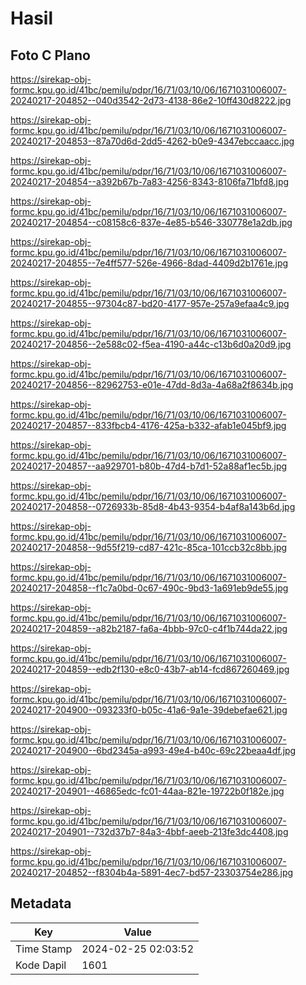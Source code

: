 # Hasil

## Foto C Plano

https://sirekap-obj-formc.kpu.go.id/41bc/pemilu/pdpr/16/71/03/10/06/1671031006007-20240217-204852--040d3542-2d73-4138-86e2-10ff430d8222.jpg

https://sirekap-obj-formc.kpu.go.id/41bc/pemilu/pdpr/16/71/03/10/06/1671031006007-20240217-204853--87a70d6d-2dd5-4262-b0e9-4347ebccaacc.jpg

https://sirekap-obj-formc.kpu.go.id/41bc/pemilu/pdpr/16/71/03/10/06/1671031006007-20240217-204854--a392b67b-7a83-4256-8343-8106fa71bfd8.jpg

https://sirekap-obj-formc.kpu.go.id/41bc/pemilu/pdpr/16/71/03/10/06/1671031006007-20240217-204854--c08158c6-837e-4e85-b546-330778e1a2db.jpg

https://sirekap-obj-formc.kpu.go.id/41bc/pemilu/pdpr/16/71/03/10/06/1671031006007-20240217-204855--7e4ff577-526e-4966-8dad-4409d2b1761e.jpg

https://sirekap-obj-formc.kpu.go.id/41bc/pemilu/pdpr/16/71/03/10/06/1671031006007-20240217-204855--97304c87-bd20-4177-957e-257a9efaa4c9.jpg

https://sirekap-obj-formc.kpu.go.id/41bc/pemilu/pdpr/16/71/03/10/06/1671031006007-20240217-204856--2e588c02-f5ea-4190-a44c-c13b6d0a20d9.jpg

https://sirekap-obj-formc.kpu.go.id/41bc/pemilu/pdpr/16/71/03/10/06/1671031006007-20240217-204856--82962753-e01e-47dd-8d3a-4a68a2f8634b.jpg

https://sirekap-obj-formc.kpu.go.id/41bc/pemilu/pdpr/16/71/03/10/06/1671031006007-20240217-204857--833fbcb4-4176-425a-b332-afab1e045bf9.jpg

https://sirekap-obj-formc.kpu.go.id/41bc/pemilu/pdpr/16/71/03/10/06/1671031006007-20240217-204857--aa929701-b80b-47d4-b7d1-52a88af1ec5b.jpg

https://sirekap-obj-formc.kpu.go.id/41bc/pemilu/pdpr/16/71/03/10/06/1671031006007-20240217-204858--0726933b-85d8-4b43-9354-b4af8a143b6d.jpg

https://sirekap-obj-formc.kpu.go.id/41bc/pemilu/pdpr/16/71/03/10/06/1671031006007-20240217-204858--9d55f219-cd87-421c-85ca-101ccb32c8bb.jpg

https://sirekap-obj-formc.kpu.go.id/41bc/pemilu/pdpr/16/71/03/10/06/1671031006007-20240217-204858--f1c7a0bd-0c67-490c-9bd3-1a691eb9de55.jpg

https://sirekap-obj-formc.kpu.go.id/41bc/pemilu/pdpr/16/71/03/10/06/1671031006007-20240217-204859--a82b2187-fa6a-4bbb-97c0-c4f1b744da22.jpg

https://sirekap-obj-formc.kpu.go.id/41bc/pemilu/pdpr/16/71/03/10/06/1671031006007-20240217-204859--edb2f130-e8c0-43b7-ab14-fcd867260469.jpg

https://sirekap-obj-formc.kpu.go.id/41bc/pemilu/pdpr/16/71/03/10/06/1671031006007-20240217-204900--093233f0-b05c-41a6-9a1e-39debefae621.jpg

https://sirekap-obj-formc.kpu.go.id/41bc/pemilu/pdpr/16/71/03/10/06/1671031006007-20240217-204900--6bd2345a-a993-49e4-b40c-69c22beaa4df.jpg

https://sirekap-obj-formc.kpu.go.id/41bc/pemilu/pdpr/16/71/03/10/06/1671031006007-20240217-204901--46865edc-fc01-44aa-821e-19722b0f182e.jpg

https://sirekap-obj-formc.kpu.go.id/41bc/pemilu/pdpr/16/71/03/10/06/1671031006007-20240217-204901--732d37b7-84a3-4bbf-aeeb-213fe3dc4408.jpg

https://sirekap-obj-formc.kpu.go.id/41bc/pemilu/pdpr/16/71/03/10/06/1671031006007-20240217-204852--f8304b4a-5891-4ec7-bd57-23303754e286.jpg


## Metadata

| Key        | Value               |
| ---------- | ------------------- |
| Time Stamp | 2024-02-25 02:03:52 |
| Kode Dapil | 1601                |



